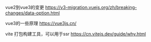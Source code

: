 
vue2到vue3的变更
https://v3-migration.vuejs.org/zh/breaking-changes/data-option.html


vue3的一些原理
https://vue3js.cn/

vite   打包构建工具，可以用于ssr
https://cn.vitejs.dev/guide/why.html